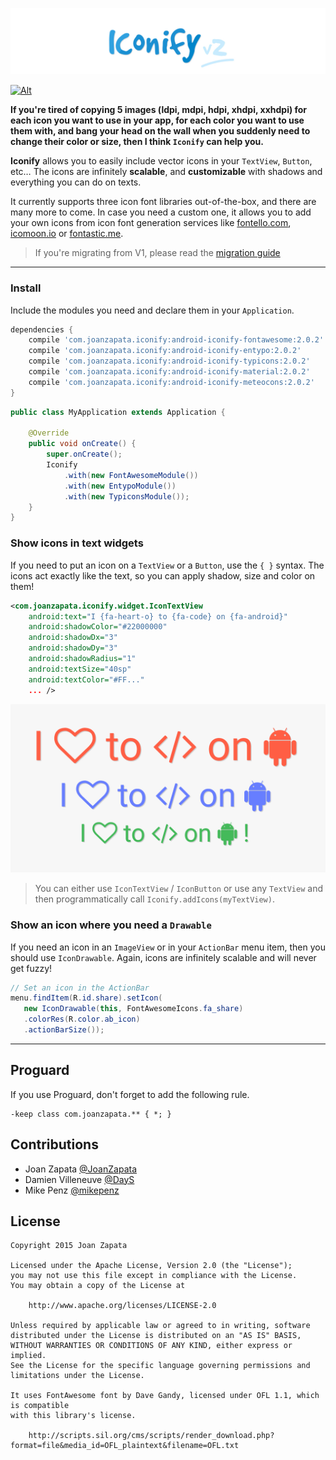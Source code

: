 ![Alt](graphics/logo.jpg)

[![Alt](http://developer.android.com/images/brand/en_app_rgb_wo_45.png)](https://play.google.com/store/apps/details?id=com.joanzapata.android.icons.sample)

**If you're tired of copying 5 images (ldpi, mdpi, hdpi, xhdpi, xxhdpi) for each icon you want to use in your app, for each color you want to use them with, and bang your head on the wall when you suddenly need to change their color or size, then I think ```Iconify``` can help you.**

**Iconify** allows you to easily include vector icons in your `TextView`, `Button`, etc…
The icons are infinitely **scalable**, and **customizable** with shadows and everything you can do on texts.

It currently supports three icon font libraries out-of-the-box, and there are many more to come. In case you need a custom one, it allows you to add your own icons from icon font generation services like [fontello.com](http://fontello.com/), [icomoon.io](https://icomoon.io/) or [fontastic.me](http://fontastic.me/).

> If you're migrating from V1, please read the [migration guide](MIGRATION.md)
-----

### Install

Include the modules you need and declare them in your `Application`.

```gradle
dependencies {
    compile 'com.joanzapata.iconify:android-iconify-fontawesome:2.0.2'
    compile 'com.joanzapata.iconify:android-iconify-entypo:2.0.2'
    compile 'com.joanzapata.iconify:android-iconify-typicons:2.0.2'
    compile 'com.joanzapata.iconify:android-iconify-material:2.0.2'
    compile 'com.joanzapata.iconify:android-iconify-meteocons:2.0.2'
}
```

```java
public class MyApplication extends Application {

    @Override
    public void onCreate() {
        super.onCreate();
        Iconify
            .with(new FontAwesomeModule())
            .with(new EntypoModule())
            .with(new TypiconsModule());
    }
}
```

### Show icons in text widgets

If you need to put an icon on a ```TextView``` or a ```Button```, use the ```{ }``` syntax. The icons act exactly like the text, so you can apply shadow, size and color on them!

```xml
<com.joanzapata.iconify.widget.IconTextView
    android:text="I {fa-heart-o} to {fa-code} on {fa-android}"
    android:shadowColor="#22000000"
    android:shadowDx="3"
    android:shadowDy="3"
    android:shadowRadius="1"
    android:textSize="40sp"
    android:textColor="#FF..."
    ... />
```

![Alt](graphics/androids.png)

> You can either use ```IconTextView``` / ```IconButton``` or use any ```TextView``` and then programmatically call ```Iconify.addIcons(myTextView)```.

### Show an icon where you need a `Drawable`

If you need an icon in an ```ImageView``` or in your ```ActionBar``` menu item, then you should use ```IconDrawable```. Again, icons are infinitely scalable and will never get fuzzy!

```java
// Set an icon in the ActionBar
menu.findItem(R.id.share).setIcon(
   new IconDrawable(this, FontAwesomeIcons.fa_share)
   .colorRes(R.color.ab_icon)
   .actionBarSize());
```

-----

## Proguard

If you use Proguard, don't forget to add the following rule.

```
-keep class com.joanzapata.** { *; }
```

## Contributions

* Joan Zapata [@JoanZapata](https://github.com/JoanZapata)
* Damien Villeneuve [@DayS](https://github.com/DayS)
* Mike Penz [@mikepenz](https://github.com/mikepenz)

## License

```
Copyright 2015 Joan Zapata

Licensed under the Apache License, Version 2.0 (the "License");
you may not use this file except in compliance with the License.
You may obtain a copy of the License at

    http://www.apache.org/licenses/LICENSE-2.0

Unless required by applicable law or agreed to in writing, software
distributed under the License is distributed on an "AS IS" BASIS,
WITHOUT WARRANTIES OR CONDITIONS OF ANY KIND, either express or implied.
See the License for the specific language governing permissions and
limitations under the License.

It uses FontAwesome font by Dave Gandy, licensed under OFL 1.1, which is compatible
with this library's license.

    http://scripts.sil.org/cms/scripts/render_download.php?format=file&media_id=OFL_plaintext&filename=OFL.txt
    
```
